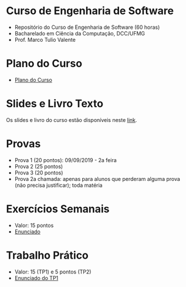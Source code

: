 # Curso de Engenharia de Software

* Repositório do Curso de Engenharia de Software (60 horas)
* Bacharelado em Ciência da Computação, DCC/UFMG
* Prof. Marco Tulio Valente

# Plano do Curso

* [Plano do Curso](https://docs.google.com/presentation/d/13x7qf92piGYh9d8doLylFKq7NjiSw5k5mv-uN_QCrc4/edit?usp=sharing)

# Slides e Livro Texto

Os slides e livro do curso estão disponíveis neste [link](https://engsoftmoderna.info).

# Provas

* Prova 1 (20 pontos): 09/09/2019 - 2a feira
* Prova 2 (25 pontos)
* Prova 3 (20 pontos)
* Prova 2a chamada: apenas para alunos que perderam alguma prova (não precisa justificar); toda matéria

# Exercícios Semanais

* Valor: 15 pontos
* [Enunciado](https://docs.google.com/document/d/e/2PACX-1vSmmTPjAzOqW0vT-RPWO6NluNPIZIgfx9IoQZfQSMLB808FrRx6a6nGxW0XIbT4qTFGbk1wNivYHJNx/pub)

# Trabalho Prático

* Valor: 15 (TP1) e 5 pontos (TP2)
* [Enunciado do TP1](https://docs.google.com/document/d/1iVDRva2ce0sFtuMjv1jClt_Z29d5QKelzQHWYflLRfo/edit?usp=sharing)
